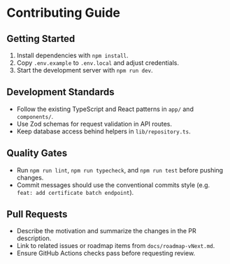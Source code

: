 # Contributing Guide

## Getting Started
1. Install dependencies with `npm install`.
2. Copy `.env.example` to `.env.local` and adjust credentials.
3. Start the development server with `npm run dev`.

## Development Standards
- Follow the existing TypeScript and React patterns in `app/` and `components/`.
- Use Zod schemas for request validation in API routes.
- Keep database access behind helpers in `lib/repository.ts`.

## Quality Gates
- Run `npm run lint`, `npm run typecheck`, and `npm run test` before pushing changes.
- Commit messages should use the conventional commits style (e.g. `feat: add certificate batch endpoint`).

## Pull Requests
- Describe the motivation and summarize the changes in the PR description.
- Link to related issues or roadmap items from `docs/roadmap-vNext.md`.
- Ensure GitHub Actions checks pass before requesting review.
